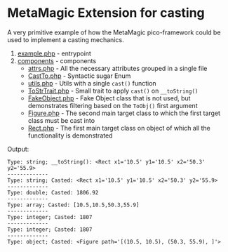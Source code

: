 # MetaMagic Extension for casting


A very primitive example of how
the MetaMagic pico-framework could be used to
implement a casting mechanics.

1. [example.php](example.php) - entrypoint
2. [components](components) - components
    * [attrs.php](components/attrs.php) - All the necessary attributes grouped in a single file
    * [CastTo.php](components/CastTo.php) - Syntactic sugar Enum
    * [utils.php](components/utils.php) - Utils with a single `cast()` function
    * [ToStrTrait.php](components/ToStrTrait.php) - Small trait to apply `cast()` on `__toString()`
    * [FakeObject.php](components/FakeObject.php) - Fake Object class that is not used, 
      but demonstrates filtering based on the `ToObj()` first argument
    * [Figure.php](components/Figure.php) - The second main target class to which 
      the first target class must be cast into
    * [Rect.php](components/Rect.php) - The first main target class 
      on object of which all the functionality is demonstrated


Output:
```text
Type: string; __toString(): <Rect x1='10.5' y1='10.5' x2='50.3' y2='55.9>
-------------
Type: string; Casted: <Rect x1='10.5' y1='10.5' x2='50.3' y2='55.9>
-------------
Type: double; Casted: 1806.92
-------------
Type: array; Casted: [10.5,10.5,50.3,55.9]
-------------
Type: integer; Casted: 1807
-------------
Type: integer; Casted: 1807
-------------
Type: object; Casted: <Figure path='[(10.5, 10.5), (50.3, 55.9), ]'>
```